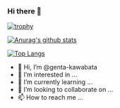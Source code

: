 ### Hi there 👋

[![trophy](https://github-profile-trophy.vercel.app/?username=genta-kawabata&theme=flat&count_private=true)](https://github.com/ryo-ma/github-profile-trophy)

[![Anurag's github stats](https://github-readme-stats.vercel.app/api?username=genta-kawabata&count_private=true&theme=react&show_icons=true)](https://github.com/anuraghazra/github-readme-stats)

[![Top Langs](https://github-readme-stats.vercel.app/api/top-langs/?username=genta-kawabata&layout=compact&count_private=true&theme=react)](https://github.com/anuraghazra/github-readme-stats)

- 👋 Hi, I’m @genta-kawabata
- 👀 I’m interested in ...
- 🌱 I’m currently learning ...
- 💞️ I’m looking to collaborate on ...
- 📫 How to reach me ...

<!---
genta-kawabata/genta-kawabata is a ✨ special ✨ repository because its `README.md` (this file) appears on your GitHub profile.
You can click the Preview link to take a look at your changes.
--->
